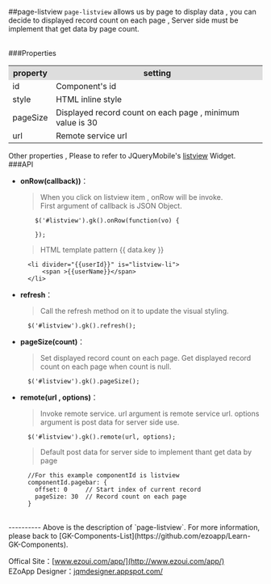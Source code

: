 ##page-listview
`page-listview` allows us by page to display data , you can decide to displayed record count on each page , Server side must be implement that get data by page count.


<br/>
###Properties
<table>

<tr>
<th style="background:#ddd;">property</th>
<th style="background:#ddd;">setting</th>
</tr>

<tr>
<td>id</td>
<td>Component's id</td>
</tr>

<tr>
<td>style</td>
<td>HTML inline style</td>
</tr>

<tr>
<td>pageSize</td>
<td>Displayed record count on each page , minimum value is 30</td>
</tr>

<tr>
<td>url</td>
<td>Remote service url</td>
</tr>

</table>

Other properties , Please to refer to JQueryMobile's [listview](http://api.jquerymobile.com/listview/) Widget.
<br/>
###API

- **onRow(callback))**：  
  	> When you click on listview item , onRow will be invoke.  
	> First argument of callback is JSON Object.

          $('#listview').gk().onRow(function(vo) {

          });
  	> HTML template pattern {{ data.key }}
  	
        <li divider="{{userId}}" is="listview-li">
        	<span >{{userName}}</span>
        </li>             

- **refresh**：  
 	>  Call the refresh method on it to update the visual styling.

		$('#listview').gk().refresh();


- **pageSize(count)**：  
  	> Set displayed record count on each page.
    > Get displayed record count on each page when count is null. 

		$('#listview').gk().pageSize();


- **remote(url , options)**：  
  	> Invoke remote service.
  	> url argument is remote service url.
  	> options argument is post data for server side use.

		$('#listview').gk().remote(url, options);

  	> Default post data for server side to implement thant get data by page
  	
  	    //For this example componentId is listview
        componentId.pagebar: {
          offset: 0     // Start index of current record
          pageSize: 30  // Record count on each page
        }    
<br/>
----------
Above is the description of `page-listview`. For more information, please back to [GK-Components-List](https://github.com/ezoapp/Learn-GK-Components).

Offical Site：[www.ezoui.com/app/](http://www.ezoui.com/app/)  
EZoApp Designer：[jqmdesigner.appspot.com/](http://jqmdesigner.appspot.com/)




